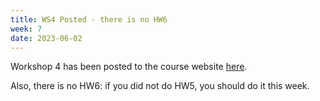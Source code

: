 ```yaml
---
title: WS4 Posted - there is no HW6
week: 7
date: 2023-06-02
---
```


<!-- <a href="" target="_blank">link</a> -->
<!-- <a href="https://tudelft-citg.github.io/HOS-prob-design/unlisted/assignment.html" target="_blank">Start HW 1</a> -->

Workshop 4 has been posted to the course website <a href="https://tudelft-citg.github.io/HOS-prob-design/workshops/WS_04_assignment.html" target="_blank">here</a>.

Also, there is no HW6: if you did not do HW5, you should do it this week.